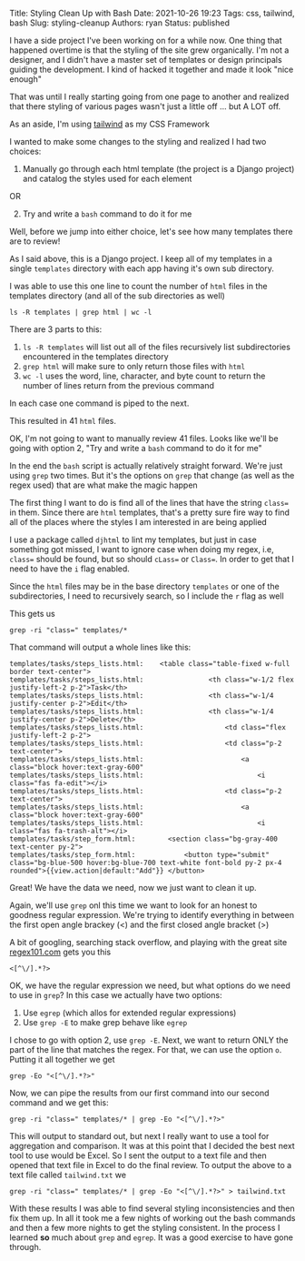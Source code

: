 Title: Styling Clean Up with Bash
Date: 2021-10-26 19:23
Tags: css, tailwind, bash
Slug: styling-cleanup
Authors: ryan
Status: published

I have a side project I've been working on for a while now. One thing that happened overtime is that the styling of the site grew organically. I'm not a designer, and I didn't have a master set of templates or design principals guiding the development. I kind of hacked it together and made it look "nice enough"

That was until I really starting going from one page to another and realized that there styling of various pages wasn't just a little off ... but A LOT off. 

As an aside, I'm using [tailwind](https://www.tailwind.com) as my CSS Framework

I wanted to make some changes to the styling and realized I had two choices:

1. Manually go through each html template (the project is a Django project) and catalog the styles used for each element

OR

2. Try and write a `bash` command to do it for me

Well, before we jump into either choice, let's see how many templates there are to review!

As I said above, this is a Django project. I keep all of my templates in a single `templates` directory with each app having it's own sub directory. 

I was able to use this one line to count the number of `html` files in the templates directory (and all of the sub directories as well)

    ls -R templates | grep html | wc -l

There are 3 parts to this: 

1. `ls -R templates` will list out all of the files recursively list subdirectories encountered in the templates directory
2. `grep html` will make sure to only return those files with `html`
3. `wc -l` uses the word, line, character, and byte count to return the number of lines return from the previous command

In each case one command is piped to the next.

This resulted in 41 `html` files. 

OK, I'm not going to want to manually review 41 files. Looks like we'll be going with option 2, "Try and write a `bash` command to do it for me"

In the end the `bash` script is actually relatively straight forward. We're just using `grep` two times. But it's the options on `grep` that change (as well as the regex used) that are what make the magic happen

The first thing I want to do is find all of the lines that have the string `class=` in them. Since there are `html` templates, that's a pretty sure fire way to find all of the places where the styles I am interested in are being applied

I use a package called `djhtml` to lint my templates, but just in case something got missed, I want to ignore case when doing my regex, i.e, `class=` should be found, but so should `cLass=` or `Class=`. In order to get that I need to have the `i` flag enabled. 

Since the `html` files may be in the base directory `templates` or one of the subdirectories, I need to recursively search, so I include the `r` flag as well

This gets us

    grep -ri "class=" templates/*


That command will output a whole lines like this:

    templates/tasks/steps_lists.html:    <table class="table-fixed w-full border text-center">
    templates/tasks/steps_lists.html:                <th class="w-1/2 flex justify-left-2 p-2">Task</th>
    templates/tasks/steps_lists.html:                <th class="w-1/4 justify-center p-2">Edit</th>
    templates/tasks/steps_lists.html:                <th class="w-1/4 justify-center p-2">Delete</th>
    templates/tasks/steps_lists.html:                    <td class="flex justify-left-2 p-2">
    templates/tasks/steps_lists.html:                    <td class="p-2 text-center">
    templates/tasks/steps_lists.html:                        <a class="block hover:text-gray-600"
    templates/tasks/steps_lists.html:                            <i class="fas fa-edit"></i>
    templates/tasks/steps_lists.html:                    <td class="p-2 text-center">
    templates/tasks/steps_lists.html:                        <a class="block hover:text-gray-600"
    templates/tasks/steps_lists.html:                            <i class="fas fa-trash-alt"></i>
    templates/tasks/step_form.html:        <section class="bg-gray-400 text-center py-2">
    templates/tasks/step_form.html:            <button type="submit" class="bg-blue-500 hover:bg-blue-700 text-white font-bold py-2 px-4 rounded">{{view.action|default:"Add"}} </button>

Great! We have the data we need, now we just want to clean it up. 

Again, we'll use `grep` onl this time we want to look for an honest to goodness regular expression. We're trying to identify everything in between the first open angle brackey (<) and the first closed angle bracket (>)

A bit of googling, searching stack overflow, and playing with the great site [regex101.com](https://regex101.com) gets you this 

    <[^\/].*?>

OK, we have the regular expression we need, but what options do we need to use in `grep`? In this case we actually have two options:

1. Use `egrep` (which allos for extended regular expressions)
2. Use `grep -E` to make grep behave like `egrep`

I chose to go with option 2, use `grep -E`. Next, we want to return ONLY the part of the line that matches the regex. For that, we can use the option `o`. Putting it all together we get

    grep -Eo "<[^\/].*?>"

Now, we can pipe the results from our first command into our second command and we get this:

    grep -ri "class=" templates/* | grep -Eo "<[^\/].*?>"

This will output to standard out, but next I really want to use a tool for aggregation and comparison. It was at this point that I decided the best next tool to use would be Excel. So I sent the output to a text file and then opened that text file in Excel to do the final review. To output the above to a text file called `tailwind.txt` we

    grep -ri "class=" templates/* | grep -Eo "<[^\/].*?>" > tailwind.txt

With these results I was able to find several styling inconsistencies and then fix them up. In all it took me a few nights of working out the bash commands and then a few more nights to get the styling consistent. In the process I learned **so** much about `grep` and `egrep`. It was a good exercise to have gone through. 